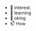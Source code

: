 - 👀 interest.
- 🌱 learning
- 💞️ oking
- 📫 How

<!---
uusander/uusander is a ✨ special ✨ repository because its `README.md` (this file) appears on your GitHub profile.
You can click the Preview link to take a look at your changes.
--->
